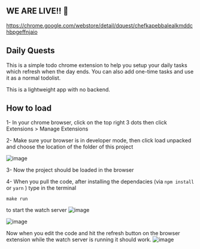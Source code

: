 ## WE ARE LIVE!! 🚀
https://chrome.google.com/webstore/detail/dquest/chefkapebbalealkmddchbpgeffnjaio

## Daily Quests
This is a simple todo chrome extension to help you setup your daily tasks which refresh when the day ends. You can also add one-time tasks and use it as a normal todolist.

This is a lightweight app with no backend.

## How to load
1- In your chrome browser, click on the top right 3 dots then click Extensions > Manage Extensions


2- Make sure your browser is in developer mode, then click load unpacked and choose the location of the folder of this project

![image](https://github.com/MoAtefAmer/DailyTaskTrackerExtension/assets/47057819/a8d0aeeb-a158-4b3f-8144-22debaec8443)


3- Now the project should be loaded in the browser

4- When you pull the code, after installing the dependacies (via ```npm install``` or ```yarn``` ) type in the terminal
```
make run
```
to start the watch server
![image](https://github.com/MoAtefAmer/DailyTaskTrackerExtension/assets/47057819/97079b49-dbec-4a3d-8c78-1d7a46fb5b2f)


![image](https://github.com/MoAtefAmer/DailyTaskTrackerExtension/assets/47057819/903b27ec-0171-4438-bca4-57258c5f4c5a)

Now when you edit the code and hit the refresh button on the browser extension while the watch server is running it should work.
![image](https://github.com/MoAtefAmer/DailyTaskTrackerExtension/assets/47057819/bb37b0a7-a95a-42c6-8869-02e6b496bcdf)




